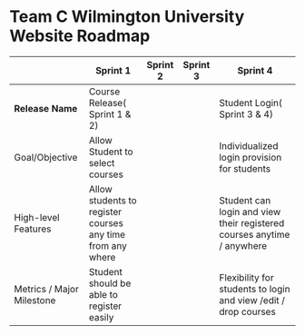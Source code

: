


# Team C Wilmington University Website  Roadmap

| | **Sprint 1** | **Sprint 2** | **Sprint 3** | **Sprint 4** |
| --- | --- | --- | --- | --- |
| **Release Name** | Course Release( Sprint 1 & 2) ||| Student Login( Sprint 3 & 4) |
| Goal/Objective | Allow Student to select courses ||| Individualized login provision for  students |
| High-level Features | Allow students  to register courses any time from any where | ||Student can login and view their  registered courses anytime / anywhere |
| Metrics / Major Milestone | Student should be able to register easily | ||Flexibility for students to login and view /edit / drop courses |

